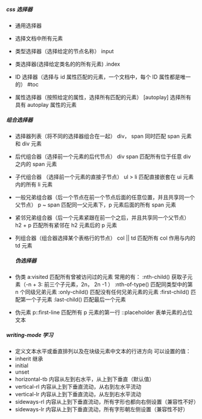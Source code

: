 ##### css 选择器

- 通用选择器

* 选择文档中所有元素

- 类型选择器（选择给定的节点名称）
  input

- 类选择器(选择给定类名的的所有元素)
  .index

- ID 选择器（选择与 id 属性匹配的元素，一个文档中，每个 ID 属性都是唯一的）
  #toc

- 属性选择器（按照给定的属性，选择所有匹配的元素）
  [autoplay] 选择所有具有 autoplay 属性的元素

##### 组合选择器

- 选择器列表（将不同的选择器组合在一起）
  div， span 同时匹配 span 元素和 div 元素

- 后代组合器（选择前一个元素的后代节点）
  div span 匹配所有位于任意 div 之内的 span 元素

- 子代组合器 （选择前一个元素的直接子节点）
  ul > li 匹配直接嵌套在 ui 元素内的所有 li 元素

- 一般兄弟组合器（后一个节点在前一个节点后面的任意位置，并且共享同一个父节点）
  p ~ span 匹配同一父元素下，p 元素后面的所有 span 元素

- 紧邻兄弟组合器（后一个元素紧跟在前一个之后，并且共享同一个父节点）
  h2 + p 匹配所有紧邻在 h2 元素后的 p 元素

- 列组合器（组合器选择某个表格行的节点）
  col || td 匹配所有 col 作用与内的 td 元素

  ##### 伪选择器

- 伪类
  a:visited 匹配所有曾被访问过的元素
  常用的有：
  :nth-child() 获取子元素（-n + 3: 前三个子元素，2n， 2n -1 ）
  :nth-of-type() 匹配同类型中的第 n 个同级兄弟元素
  :only-child() 匹配没有任何兄弟元素的元素
  :first-child() 匹配第一个子元素
  :last-child() 匹配最后一个元素

- 伪元素
  p::first-line 匹配所有 p 元素的第一行
  ::placeholder 表单元素的占位文本

##### writing-mode 学习

- 定义文本水平或垂直排列以及在块级元素中文本的行进方向
  可以设置的值：
- inherit 继承
- initial
- unset
- horizontal-tb 内容从左到右水平，从上到下垂直（默认值）
- vertical-rl 内容从上到下垂直流动，从右到左水平流动
- vertical-lr 内容从上到下垂直流动，从左到右水平流动
- sideways-rl 内容从上到下垂直流动，所有字形也都向右侧设置（兼容性不好）
- sideways-lr 内容从上到下垂直流动，所有字形朝左侧设置（兼容性不好）
